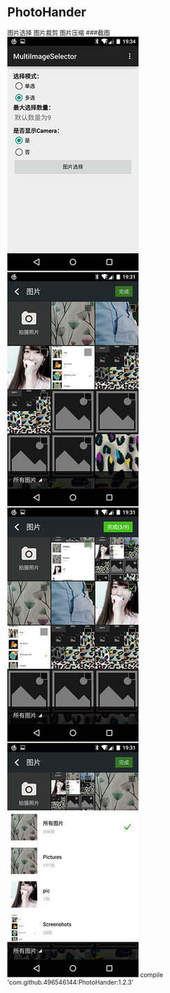 # PhotoHander
图片选择  图片裁剪 图片压缩
###截图
![Example1](art/example_1.png) ![Select1](art/select_1.png) ![Select2](art/select_2.png) ![Select3](art/select_3.png)
compile 'com.github.496546144:PhotoHander:1.2.3'
